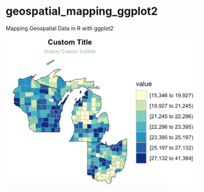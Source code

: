 # geospatial_mapping_ggplot2
Mapping Geospatial Data in R with ggplot2

![alt text](https://github.com/amawest/geospatial_mapping_R/blob/master/Prettiest.png?raw=true)
